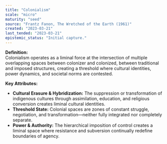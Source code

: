 ```yaml
---
title: "Colonialism"
scale: "micro"
maturity: "seed"
source: "Frantz Fanon, The Wretched of the Earth (1961)"
created: "2023-03-21"
last_tended: "2023-03-21"
epistemic_status: "Initial capture."
---
```

**Definition:**  
Colonialism operates as a liminal force at the intersection of multiple overlapping spaces between colonizer and colonized, between traditional and imposed structures, creating a threshold where cultural identities, power dynamics, and societal norms are contested.

**Key Attributes:**  
- **Cultural Erasure & Hybridization:** The suppression or transformation of indigenous cultures through assimilation, education, and religious conversion creates liminal cultural identities.  
- **Threshold State:** Colonial spaces are zones of constant struggle, negotiation, and transformation—neither fully integrated nor completely separate.  
- **Power & Authority:** The hierarchical imposition of control creates a liminal space where resistance and subversion continually redefine boundaries of agency.
